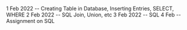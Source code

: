 1 Feb 2022 -- Creating Table in Database, Inserting Entries, SELECT, WHERE
2 Feb 2022 -- SQL Join, Union, etc
3 Feb 2022 -- SQL 
4 Feb -- Assignment on SQL
